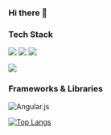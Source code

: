 ### Hi there 👋


### Tech Stack
![](https://img.shields.io/badge/Python-3776AB?style=for-the-badge&logo=python&logoColor=white)
![](https://img.shields.io/badge/JavaScript-F7DF1E?style=for-the-badge&logo=javascript&logoColor=black)
![](https://img.shields.io/badge/TypeScript-007ACC?style=for-the-badge&logo=typescript&logoColor=white)

![](https://img.shields.io/badge/React-20232A?style=for-the-badge&logo=react&logoColor=61DAFB)

### Frameworks & Libraries
![Angular.js](https://img.shields.io/badge/angular.js-%23E23237.svg?style=for-the-badge&logo=angularjs&logoColor=white)

[![Top Langs](https://github-readme-stats.vercel.app/api/top-langs/?username=micattoc&layout=compact)](https://github.com/micattoc)

<!--
**micattoc/micattoc** is a ✨ _special_ ✨ repository because its `README.md` (this file) appears on your GitHub profile.

Here are some ideas to get you started:

- 🔭 I’m currently working on ...
- 🌱 I’m currently learning ...
- 👯 I’m looking to collaborate on ...
- 🤔 I’m looking for help with ...
- 💬 Ask me about ...
- 📫 How to reach me: ...
- 😄 Pronouns: ...
- ⚡ Fun fact: ...
-->
